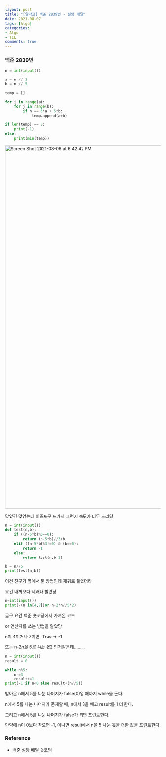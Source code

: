 ```yaml
---
layout: post
title: "[알각코] 백준 2839번 - 설탕 배달"
date: 2021-08-07
tags: [Algo]
categories:
- Algo
- TIL
comments: true
---
```


### 백준 2839번

```python
n = int(input())

a = n // 3
b = n // 5

temp = []

for i in range(a):
    for j in range(b):
        if n == 3*a + 5*b:
            temp.append(a+b)

if len(temp) == 0:
    print(-1)
else:
    print(min(temp))
```

<img width="1177" alt="Screen Shot 2021-08-06 at 6 42 42 PM" src="https://user-images.githubusercontent.com/39291812/128493905-0989483e-8463-4cc9-bf3c-778ce6be8f78.png">

맞았긴 맞았는데 이중포문 드가서 그런지 속도가 너무 느리당

```python
n = int(input())
def test(n,b):
    if ((n-5*b)%3==0):
        return (n-5*b)//3+b
    elif ((n-5*b)%3!=0) & (b==0):
        return -1    
    else:
        return test(n,b-1)

b = n//5
print(test(n,b))
```

이건 친구가 옆에서 푼 방법인데 재귀로 풀었더라

요건 내꺼보다 세배나 빨랐당

```python
n=int(input())
print(-(n in[4,7])or n-2*n//5*2)
```

글구 요건 백준 숏코딩에서 가져온 코드

or 연산자를 쓰는 방법을 알았당

n이 4이거나 7이면 -True => -1

또는 n-2*n을 5로 나눈 몫*2 인거같은데.........

```python
n = int(input())
result = 0

while n%5:
    n-=3
    result+=1
print(-1 if n<0 else result+(n//5))
```

받아온 n에서 5를 나눈 나머지가 false(0)일 때까지 while을 돈다.

n에서 5를 나눈 나머지가 존재할 때, n에서 3을 빼고 result를 1 더 한다.

그리고 n에서 5를 나눈 나머지가 false가 되면 프린트한다.

만약에 n이 0보다 작으면 -1, 아니면 result에서 n을 5 나눈 몫을 더한 값을 프린트한다.

### Reference

* [백준 설탕 배달 숏코딩](https://www.acmicpc.net/source/9186630)